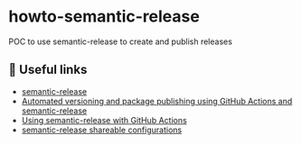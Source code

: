# howto-semantic-release

POC to use semantic-release to create and publish releases


## 🔗 Useful links

- [semantic-release](https://semantic-release.gitbook.io/semantic-release/)
- [Automated versioning and package publishing using GitHub Actions and semantic-release](https://dev.to/kouts/automated-versioning-and-package-publishing-using-github-actions-and-semantic-release-1kce)
- [Using semantic-release with GitHub Actions](https://github.com/semantic-release/semantic-release/blob/ee4f99f0cf58189f155ef6eabe337bf1fbc918de/docs/recipes/ci-configurations/github-actions.md#using-semantic-release-with-github-actions)
- [semantic-release shareable configurations](https://semantic-release.gitbook.io/semantic-release/extending/shareable-configurations-list)